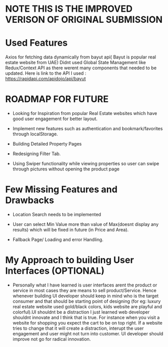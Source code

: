# NOTE THIS IS THE IMPROVED VERISON OF ORIGINAL SUBMISSION

# Used Features

Axios for fetching data dynamically from bayut api( Bayut is popular real estate website from UAE)
Didnt used Global State Management like Redux/Context API as there werent many components that needed to be updated.
Here is link to the API I used : https://rapidapi.com/apidojo/api/bayut

# ROADMAP FOR FUTURE

- Looking for Inspiration from popular Real Estate websites which have good user engagement for better layout.

- Implement new features such as authentication and bookmark/favorites through localStorage.

- Building Detailed Property Pages

- Redesigning Filter Tab.

- Using Swiper functionality while viewing properties so user can swipe through pictures without opening the product page

# Few Missing Features and Drawbacks

- Location Search needs to be implemented

- User can select Min Value more than value of Max(doesnt display any results) which will be fixed in future (in Price and Area).

- Fallback Page/ Loading and error Handling.

# My Approach to building User Interfaces (OPTIONAL)

- Personally what I have learned is user interfaces arent the product or service in most cases they are means to sell product/Service. Hence whenever building UI developer should keep in mind who is the target consumer and that should be starting point of designing (for eg: luxury real estate website used gold/black colors, kids website are playful and colorful).UI shouldnt be a distraction I just learned web developer shouldnt innovate and I think that is true. For instance when you visit a website for shopping you expect the cart to be on top right. If a website tries to change that it will create a distraction, interupt the user engagement and user might not turn into customer.
UI developer should improve not go for radical innovation.
